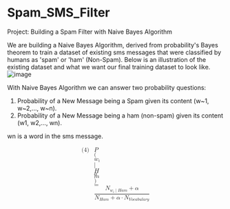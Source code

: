 # Spam_SMS_Filter
Project: Building a Spam Filter with Naive Bayes Algorithm

We are building a Naive Bayes Algorithm, derived from probability's Bayes theorem to train a dataset of existing sms messages that were classified by humans as 'spam' or 'ham' (Non-Spam).
Below is an illustration of the existing dataset and what we want our final training dataset to look like.
![image](https://github.com/ltakouay18/Spam_SMS_Filter/assets/129616564/65e2ded7-091d-4be8-9c34-0a63d5dd1447)

With Naive Bayes Algorithm we can answer two probability questions:
1. Probability of a New Message being a Spam given its content (w~1, w~2,..., w~n).
2. Probability of a New Message being a ham (non-spam) given its content (w1, w2,..., wn).

wn is a word in the sms message.
   
<math xmlns="http://www.w3.org/1998/Math/MathML" display="block">
  <mtable displaystyle="true">
    <mlabeledtr>
      <mtd>
        <mtext>(4)</mtext>
      </mtd>
      <mtd>
        <mi>P</mi>
        <mo stretchy="false">(</mo>
        <msub>
          <mi>w</mi>
          <mi>i</mi>
        </msub>
        <mo data-mjx-texclass="ORD" stretchy="false">|</mo>
        <mi>H</mi>
        <mi>a</mi>
        <mi>m</mi>
        <mo stretchy="false">)</mo>
        <mo>=</mo>
        <mfrac>
          <mrow>
            <msub>
              <mi>N</mi>
              <mrow data-mjx-texclass="ORD">
                <msub>
                  <mi>w</mi>
                  <mi>i</mi>
                </msub>
                <mo data-mjx-texclass="ORD" stretchy="false">|</mo>
                <mi>H</mi>
                <mi>a</mi>
                <mi>m</mi>
              </mrow>
            </msub>
            <mo>+</mo>
            <mi>&#x3B1;</mi>
          </mrow>
          <mrow>
            <msub>
              <mi>N</mi>
              <mrow data-mjx-texclass="ORD">
                <mi>H</mi>
                <mi>a</mi>
                <mi>m</mi>
              </mrow>
            </msub>
            <mo>+</mo>
            <mi>&#x3B1;</mi>
            <mo>&#x22C5;</mo>
            <msub>
              <mi>N</mi>
              <mrow data-mjx-texclass="ORD">
                <mi>V</mi>
                <mi>o</mi>
                <mi>c</mi>
                <mi>a</mi>
                <mi>b</mi>
                <mi>u</mi>
                <mi>l</mi>
                <mi>a</mi>
                <mi>r</mi>
                <mi>y</mi>
              </mrow>
            </msub>
          </mrow>
        </mfrac>
      </mtd>
    </mlabeledtr>
  </mtable>
</math>

